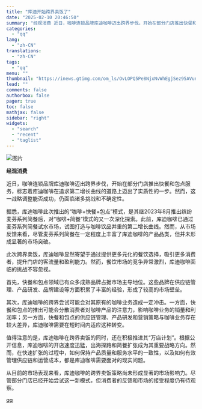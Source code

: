 ```yaml
---
title: "库迪开始跨界卖饭了"
date: "2025-02-10 20:46:50"
summary: "经观消费 近日，咖啡连锁品牌库迪咖啡迈出跨界步伐，开始在部分门店推出快餐和包点服务，标志着库迪咖啡在..."
categories:
  - "qq"
lang:
  - "zh-CN"
translations:
  - "zh-CN"
tags:
  - "qq"
menu: ""
thumbnail: "https://inews.gtimg.com/om_ls/OvLOPQ5Pe8NjxNvWhEgjSez95AVunE75uRXicsBftdAukAA_640360/0"
lead: ""
comments: false
authorbox: false
pager: true
toc: false
mathjax: false
sidebar: "right"
widgets:
  - "search"
  - "recent"
  - "taglist"
---
```


![图片](https://inews.gtimg.com/om_bt/OmVF3QBVo_yzw7WTKIkDtLRZGlD_0ZMhEODE_miI3qOEoAA/641)

**经观消费** 

近日，咖啡连锁品牌库迪咖啡迈出跨界步伐，开始在部分门店推出快餐和包点服务，标志着库迪咖啡在追求第二增长曲线的道路上迈出了实质性的一步。然而，这一战略调整能否成功，仍面临诸多挑战和不确定性。

据悉，库迪咖啡此次推出的“咖啡+快餐+包点”模式，是其继2023年8月推出缤纷麦芬系列简餐后，对“咖啡+简餐”模式的又一次深化探索。此前，库迪咖啡已通过麦芬系列简餐试水市场，试图打造与咖啡饮品并重的第二增长曲线。然而，从市场反馈来看，尽管麦芬系列简餐在一定程度上丰富了库迪咖啡的产品品类，但并未形成显著的市场突破。

此次跨界卖饭，库迪咖啡显然寄望于通过提供更多元化的餐饮选择，吸引更多消费者，提升门店的客流量和盈利能力。然而，餐饮市场的竞争异常激烈，库迪咖啡面临的挑战不容忽视。

首先，快餐和包点领域已有众多成熟品牌占据市场主导地位。这些品牌在供应链管理、产品研发、品牌建设等方面积累了丰富的经验，形成了较高的市场壁垒。

其次，库迪咖啡的跨界尝试可能会对其原有的咖啡业务造成一定冲击。一方面，快餐和包点的推出可能会分散消费者对咖啡产品的注意力，影响咖啡业务的销量和利润率；另一方面，快餐和包点的供应链管理、产品研发和营销策略与咖啡业务存在较大差异，库迪咖啡需要在短时间内适应这种转变。

值得注意的是，库迪咖啡在跨界卖饭的同时，还在积极推进其“万店计划”。根据公开信息，库迪咖啡的开店速度迅猛，出海探路和简餐扩张成为其重要战略方向。然而，在快速扩张的过程中，如何保持产品质量和服务水平的一致性，以及如何有效管理供应链和运营成本，都是库迪咖啡需要面对的现实问题。

从目前的市场表现来看，库迪咖啡的跨界卖饭策略尚未形成显著的市场影响力。尽管部分门店已经开始尝试这一新模式，但消费者的反馈和市场的接受程度仍有待观察。

[qq](https://new.qq.com/rain/a/20250210A0876200)
